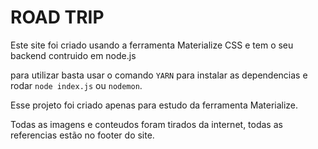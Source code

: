 # ROAD TRIP
Este site foi criado usando a ferramenta Materialize CSS e tem o seu backend contruido em node.js

para utilizar basta usar o comando `YARN` para instalar as dependencias e rodar `node index.js` ou `nodemon`.

Esse projeto foi criado apenas para estudo da ferramenta Materialize.

Todas as imagens e conteudos foram tirados da internet, todas as referencias estão no footer do site.